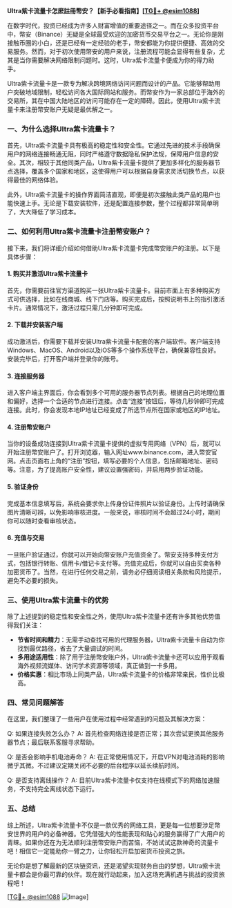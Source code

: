 **Ultra紫卡流量卡怎麽註冊幣安？【新手必看指南】[[TG💪+ @esim1088](https://t.me/s/esim1088)]**

在数字时代，投资已经成为许多人财富增值的重要途径之一。而在众多投资平台中，幣安（Binance）无疑是全球最受欢迎的加密货币交易平台之一。无论你是刚接触币圈的小白，还是已经有一定经验的老手，幣安都能为你提供便捷、高效的交易服务。然而，对于初次使用幣安的用户来说，注册流程可能会显得有些复杂，尤其是当你需要解决网络限制问题时。这时，Ultra紫卡流量卡便成为你的得力助手。

Ultra紫卡流量卡是一款专为解决跨境网络访问问题而设计的产品。它能够帮助用户突破地域限制，轻松访问各大国际网站和服务。而幣安作为一家总部位于海外的交易所，其在中国大陆地区的访问可能存在一定的障碍。因此，使用Ultra紫卡流量卡来注册幣安账户无疑是最优解之一。

### **一、为什么选择Ultra紫卡流量卡？**

首先，Ultra紫卡流量卡具有极高的稳定性和安全性。它通过先进的技术手段确保用户的网络连接畅通无阻，同时严格遵守数据隐私保护法规，保障用户信息的安全。其次，相较于其他同类产品，Ultra紫卡流量卡提供了更加多样化的服务器节点选择，覆盖多个国家和地区，这使得用户可以根据自身需求灵活切换节点，以获得最佳的网络体验。

此外，Ultra紫卡流量卡的操作界面简洁直观，即便是初次接触此类产品的用户也能快速上手。无论是下载安装软件，还是配置连接参数，整个过程都非常简单明了，大大降低了学习成本。

### **二、如何利用Ultra紫卡流量卡注册幣安账户？**

接下来，我们将详细介绍如何借助Ultra紫卡流量卡完成幣安账户的注册。以下是具体步骤：

#### **1. 购买并激活Ultra紫卡流量卡**
首先，你需要前往官方渠道购买一张Ultra紫卡流量卡。目前市面上有多种购买方式可供选择，比如在线商城、线下门店等。购买完成后，按照说明书上的指引激活卡片。通常情况下，激活过程只需几分钟即可完成。

#### **2. 下载并安装客户端**
成功激活后，你需要下载并安装Ultra紫卡流量卡配套的客户端软件。客户端支持Windows、MacOS、Android以及iOS等多个操作系统平台，确保兼容性良好。安装完毕后，打开客户端并登录你的账号。

#### **3. 连接服务器**
进入客户端主界面后，你会看到多个可用的服务器节点列表。根据自己的地理位置和偏好，选择一个合适的节点进行连接。点击“连接”按钮后，等待几秒钟即可完成连接。此时，你会发现本地IP地址已经变成了所选节点所在国家或地区的IP地址。

#### **4. 注册幣安账户**
当你的设备成功连接到Ultra紫卡流量卡提供的虚拟专用网络（VPN）后，就可以开始注册幣安账户了。打开浏览器，输入网址www.binance.com，进入幣安官网。点击页面右上角的“注册”按钮，填写必要的个人信息，包括邮箱地址、密码等。注意，为了提高账户安全性，建议设置强密码，并启用两步验证功能。

#### **5. 验证身份**
完成基本信息填写后，系统会要求你上传身份证件照片以验证身份。上传时请确保图片清晰可辨，以免影响审核进度。一般来说，审核时间不会超过24小时，期间你可以随时查看审核状态。

#### **6. 充值与交易**
一旦账户验证通过，你就可以开始向幣安账户充值资金了。幣安支持多种支付方式，包括银行转账、信用卡/借记卡支付等。充值完成后，你就可以自由买卖各种加密货币了。当然，在进行任何交易之前，请务必仔细阅读相关条款和风险提示，避免不必要的损失。

### **三、使用Ultra紫卡流量卡的优势**

除了上述提到的稳定性和安全性之外，使用Ultra紫卡流量卡还有许多其他优势值得我们关注：

- **节省时间和精力**：无需手动查找可用的代理服务器，Ultra紫卡流量卡自动为你找到最优路径，省去了大量调试的时间。
- **多用途适用性**：除了用于注册幣安账户外，Ultra紫卡流量卡还可以应用于观看海外视频流媒体、访问学术资源等领域，真正做到一卡多用。
- **价格实惠**：相比市场上同类产品，Ultra紫卡流量卡的价格非常亲民，性价比极高。

### **四、常见问题解答**

在这里，我们整理了一些用户在使用过程中经常遇到的问题及其解决方案：

Q: 如果连接失败怎么办？
A: 首先检查网络连接是否正常；其次尝试更换其他服务器节点；最后联系客服寻求帮助。

Q: 是否会影响手机电池寿命？
A: 在正常使用情况下，开启VPN对电池消耗的影响微乎其微。不过建议定期关闭不必要的后台程序以延长续航时间。

Q: 是否支持离线操作？
A: 目前Ultra紫卡流量卡仅支持在线模式下的网络加速服务，不支持完全离线状态下运行。

### **五、总结**

综上所述，Ultra紫卡流量卡不仅是一款优秀的网络工具，更是每一位想要涉足幣安世界的用户的必备神器。它凭借强大的性能表现和贴心的服务赢得了广大用户的青睐。如果你还在为无法顺利注册幣安账户而苦恼，不妨试试这款神奇的流量卡吧！相信它一定能助你一臂之力，让你轻松开启加密货币投资之旅。

无论你是想了解最新的区块链资讯，还是渴望实现财务自由的梦想，Ultra紫卡流量卡都会是你最可靠的伙伴。现在就行动起来，加入这场充满机遇与挑战的投资旅程吧！

[[TG💪+ @esim1088](https://t.me/s/esim1088) ![Image](https://i.postimg.cc/4NQfJmqS/Snipaste-2025-05-13-00-14-12.png)]